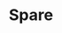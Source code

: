 ---
title: Spare
description: A fun new project project that connects people in need of clothing and other essentials with people in the community who have things to spare. It's kind of like one on one Goodwill. The main objective is to foster interactions between the housed and unhoused. The donation is the mechanism for building these connections throughout our community.
image: /assets/images/projects/spare.png
alt: "'a logo that reads what can you spare'"
links:
  - name: Github
    url: 'https://github.com/hackforla/spare'
  - name: Site
    url: 'http://whatcanyouspare.org'
looking: 
  - Front-end development 
  - Back-end development 
  - Product Management 
  - Marketing
location: Santa Monica
partner: Hope of the Valley and hopefully others in the near future.
status: On Hold
---